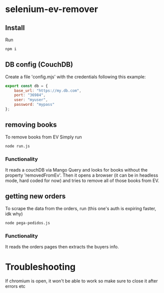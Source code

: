 # selenium-ev-remover

## Install
Run
```bash
npm i
```


## DB config (CouchDB)
Create a file 'config.mjs' with the credentials following this example:

```js
export const db = {
    base_url: "https://my.db.com",
    port: "36984",
    user: "myuser",
    password: "mypass"
};
```
## removing books

To remove books from EV Simply run
```bash
node run.js
```
### Functionality
It reads a couchDB via Mango Query and looks for books without the property 'removedFromEv'.
Then it opens a browser (it can be in headless mode, hard coded for now) and tries to remove all of those books from EV.


## getting new orders
To scrape the data from the orders, run
(this one's auth is expiring faster, idk why)
```bash
node pega-pedidos.js
```
### Functionality
It reads the orders pages then extracts the buyers info.



# Troubleshooting
If chromium is open, it won't be able to work
so make sure to close it after errors etc
